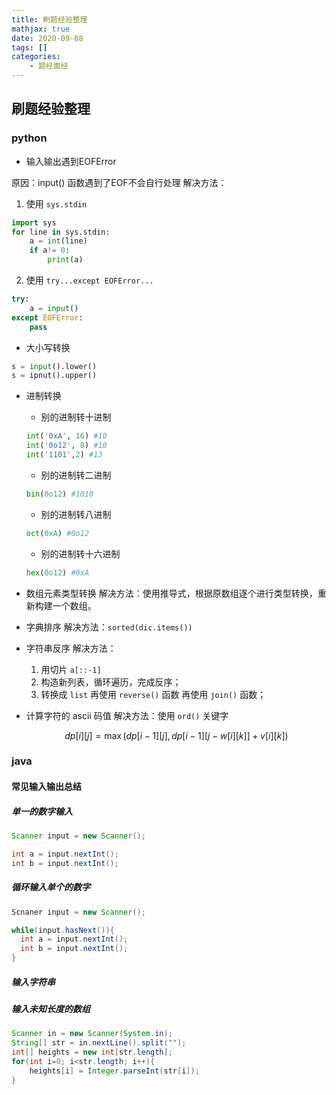 ```yaml
---
title: 刷题经验整理
mathjax: true
date: 2020-09-08
tags: []
categories: 
    - 题经面经
---
```

## 刷题经验整理

### python

- 输入输出遇到EOFError

原因：input() 函数遇到了EOF不会自行处理
解决方法：

1. 使用 `sys.stdin`

```python
import sys
for line in sys.stdin:
    a = int(line)
    if a!= 0:
        print(a)
```

2. 使用 `try...except EOFError...`

```python
try:
    a = input()
except EOFError:
    pass
```

- 大小写转换

```python
s = input().lower()
s = ipnut().upper()
```

- 进制转换
  - 别的进制转十进制
  
  ``` Python
  int('0xA', 16) #10
  int('0o12', 8) #10
  int('1101',2) #13
  ```
  
  - 别的进制转二进制

  ``` Python
  bin(0o12) #1010
  ```
  
  - 别的进制转八进制

  ``` Python
  oct(0xA) #0o12
  ```
  
  - 别的进制转十六进制

  ``` Python
  hex(0o12) #0xA
  ```

- 数组元素类型转换
  解决方法：使用推导式，根据原数组逐个进行类型转换，重新构建一个数组。

- 字典排序
  解决方法：`sorted(dic.items())`

- 字符串反序
  解决方法：

  1. 用切片 `a[::-1]`
  2. 构造新列表，循环遍历，完成反序；
  3. 转换成 `list` 再使用 `reverse()` 函数 再使用 `join()` 函数；

- 计算字符的 ascii 码值
  解决方法：使用 `ord()` 关键字

  $$
  dp[i][j] = \max(dp[i-1][j],dp[i-1][j-w[i][k]]+v[i][k])
  $$

### java

#### 常见输入输出总结

##### 单一的数字输入

``` JAVA
Scanner input = new Scanner();

int a = input.nextInt();
int b = input.nextInt();
```

##### 循环输入单个的数字

``` JAVA
Scnaner input = new Scanner();

while(input.hasNext()){
  int a = input.nextInt();
  int b = input.nextInt();
}
```

##### 输入字符串

##### 输入未知长度的数组

``` JAVA
Scanner in = new Scanner(System.in);
String[] str = in.nextLine().split("");
int[] heights = new int[str.length];
for(int i=0; i<str.length; i++){
    heights[i] = Integer.parseInt(str[i]);
}
```


